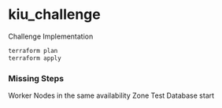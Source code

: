 # kiu_challenge

Challenge Implementation

```bash
terraform plan
terraform apply
```

### Missing Steps
Worker Nodes in the same availability Zone
Test Database start
